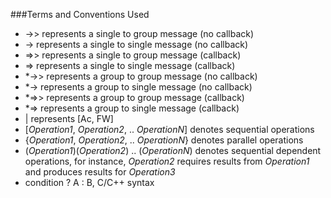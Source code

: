 ###Terms and Conventions Used

* ->> represents a single to group message (no callback)
* -> represents a single to single message (no callback)
* =>> represents a single to group message (callback)
* => represents a single to single message (callback)
* *->> represents a group to group message (no callback)
* *-> represents a group to single message (no callback)
* *=>> represents a group to group message (callback)
* *=> represents a group to single message (callback)
* | represents [Ac, FW]
* [*Operation1*, *Operation2*, .. *OperationN*] denotes sequential operations
* {*Operation1*, *Operation2*, .. *OperationN*} denotes parallel operations
* (*Operation1*)(*Operation2*) .. (*OperationN*) denotes sequential dependent operations, for instance, *Operation2* requires results from *Operation1* and produces results for *Operation3*
* condition ? A : B, C/C++ syntax
